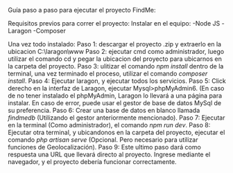 Guía paso a paso para ejecutar el proyecto FindMe:

Requisitos previos para correr el proyecto:
Instalar en el equipo:
-Node JS
-Laragon
-Composer

Una vez todo instalado:
Paso 1: descargar el proyecto .zip y extraerlo en la ubicacion C:\laragon\www
Paso 2: ejecutar cmd como administrador, luego utilizar el comando cd y pegar la ubicacion del proyecto para ubicarnos en la carpeta del proyecto.
Paso 3: ulitizar el comando *npm install* dentro de la terminal, una vez terminado el proceso, utilizar el comando *composer install*.
Paso 4: Ejecutar laragon, y ejecutar todos los servicios.
Paso 5: Click derecho en la interfaz de Laragon, ejecutar Mysql>phpMyAdmin6. (En caso de no tener instalado el phpMyAdmin, Laragon lo llevará a una página para instalar. En caso de error, puede usar el gestor de base de datos MySql de su preferencia.
Paso 6: Crear una base de datos en blanco llamada *findmedb* (Utilizando el gestor anteriormente mencionado).
Paso 7: Ejecutar en la terminal (Como administrador), el comando *npm run dev*.
Paso 8: Ejecutar otra terminal, y ubicandonos en la carpeta del proyecto, ejecutar el comando *php artisan serve* (Opcional. Pero necesario para utilizar funciones de Geolocalización).
Paso 9: Este ultimo paso dará como respuesta una URL que llevará directo al proyecto. Ingrese mediante el navegador, y el proyecto debería funcionar correctamente.

